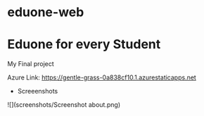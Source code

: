 # eduone-web

# Eduone for every Student 

My Final project

Azure Link: https://gentle-grass-0a838cf10.1.azurestaticapps.net

- Screeenshots

![](screenshots/Screenshot about.png)
